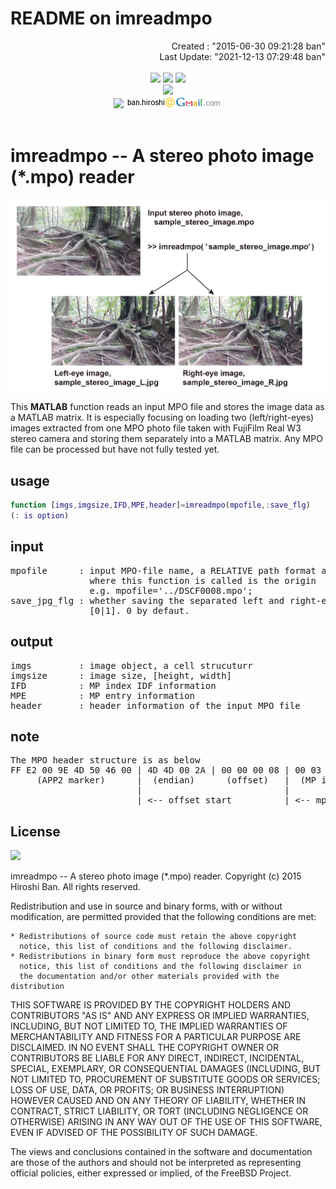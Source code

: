 # **README on imreadmpo**

<div align="right">
Created    : "2015-06-30 09:21:28 ban"<br>
Last Update: "2021-12-13 07:29:48 ban"
</div>

<br>
<div align="center">
<img src="https://img.shields.io/badge/LANGUAGE-MATLAB-brightgreen" />
<img src="https://img.shields.io/badge/EDITED%20BY-EmEditor%20&%20VS%20Code-blue" />
<img src="https://img.shields.io/badge/LICENSE-BSD-red" /><br>
<img src="https://img.shields.io/badge/KEYWORDS-Vision%20Science,%203D,%20Stereo,%20Binocular,%20Perception,%20Recognition-blue?style=social&logo=webauthn" /><br>
<img src="https://img.shields.io/badge/CONTACT-lightgrey" /> <img src="doc/images/ban_hiroshi_address.png" />
</div>
<br>

# <a name = "Menu"> **imreadmpo -- A stereo photo image (*.mpo) reader** </a>

![imreadmpo](doc/images/imreadmpo.jpg)

This **MATLAB** function reads an input MPO file and stores the image data as a MATLAB matrix. It is especially focusing on loading two (left/right-eyes) images extracted from one MPO photo file taken with FujiFilm Real W3 stereo camera and storing them separately into a MATLAB matrix. Any MPO file can be processed but have not fully tested yet.  

## **usage**

```Matlab
function [imgs,imgsize,IFD,MPE,header]=imreadmpo(mpofile,:save_flg)
(: is option)
```

## **input**

<pre>mpofile      : input MPO-file name, a RELATIVE path format as the location  
               where this function is called is the origin
               e.g. mpofile='../DSCF0008.mpo';
save_jpg_flg : whether saving the separated left and right-eye images as separated jpg file.  
               [0|1]. 0 by defaut.</pre>

## **output** 

<pre>imgs         : image object, a cell strucuturr  
imgsize      : image size, [height, width]  
IFD          : MP index IDF information  
MPE          : MP entry information  
header       : header information of the input MPO file</pre>

## **note**
<pre>The MPO header structure is as below  
FF E2 00 9E 4D 50 46 00 | 4D 4D 00 2A | 00 00 00 08 | 00 03 B0 00 00 07 ...  
     (APP2 marker)      |  (endian)      (offset)   |  (MP index IFD, 12 byte x N blocks) ... (image data)
                        |                           |
                        | <-- offset_start          | <-- mp_idx</pre>

## **License**  

<img src="https://img.shields.io/badge/LICENSE-BSD-red" /><br>

imreadmpo -- A stereo photo image (*.mpo) reader. Copyright (c) 2015 Hiroshi Ban. All rights reserved.  

Redistribution and use in source and binary forms, with or without modification, are permitted provided that the following conditions are met:  

    * Redistributions of source code must retain the above copyright
      notice, this list of conditions and the following disclaimer.
    * Redistributions in binary form must reproduce the above copyright
      notice, this list of conditions and the following disclaimer in
      the documentation and/or other materials provided with the distribution

THIS SOFTWARE IS PROVIDED BY THE COPYRIGHT HOLDERS AND CONTRIBUTORS "AS IS" AND ANY EXPRESS OR IMPLIED WARRANTIES, INCLUDING, BUT NOT LIMITED TO, THE IMPLIED WARRANTIES OF MERCHANTABILITY AND FITNESS FOR A PARTICULAR PURPOSE ARE DISCLAIMED. IN NO EVENT SHALL THE COPYRIGHT OWNER OR CONTRIBUTORS BE LIABLE FOR ANY DIRECT, INDIRECT, INCIDENTAL, SPECIAL, EXEMPLARY, OR CONSEQUENTIAL DAMAGES (INCLUDING, BUT NOT LIMITED TO, PROCUREMENT OF SUBSTITUTE GOODS OR SERVICES; LOSS OF USE, DATA, OR PROFITS; OR BUSINESS INTERRUPTION) HOWEVER CAUSED AND ON ANY THEORY OF LIABILITY, WHETHER IN CONTRACT, STRICT LIABILITY, OR TORT (INCLUDING NEGLIGENCE OR OTHERWISE) ARISING IN ANY WAY OUT OF THE USE OF THIS SOFTWARE, EVEN IF ADVISED OF THE POSSIBILITY OF SUCH DAMAGE.  

The views and conclusions contained in the software and documentation are those of the authors and should not be interpreted as representing official policies, either expressed or implied, of the FreeBSD Project.  
